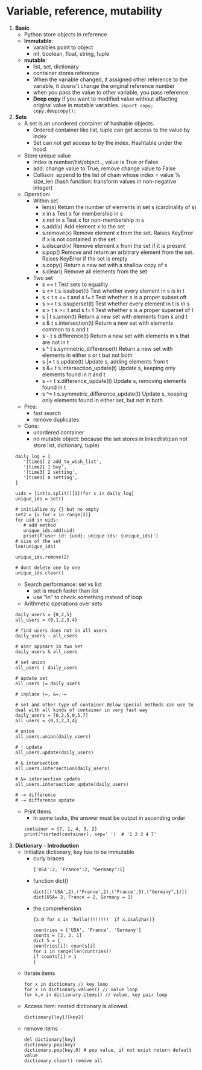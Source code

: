# Variable, reference, mutability 
1. **Basic** 
   - Python store objects in reference 
   - **Immutable**:
     - varaibles point to object
     - int, boolean, float, string, tuple
   - **mutable**:
     - list, set, dictionary
     - container stores reference 
     - When the variable changed, it assigned other reference to the variable, it doens't change the original reference number
     - when you pass the value to other variable, you pass reference
     - **Deep copy** if you want to modified value without affacting original value in mutable variables.  `import copy; copy.deepcopy();`
2. **Sets**
   - A set is an unordered container of hashable objects.
      - Ordered container like list, tuple can get access to the value by index
      - Set can not get access to by the index. Hashtable under the hood.
   - Store unique value 
     - Index is number/list/object.., value is True or False
     - add: change value to True; remove change value to False
      - Collison: append to the list of chain whose index = value % size_len (hash function: transform values in non-negative integer)
   - Operation: 
     - Within set 
         - len(s)	Return the number of elements in set s (cardinality of s)
         - x in s	Test x for membership in s
         - x not in s	Test x for non-membership in s
         - s.add(x)	Add element x to the set
         - s.remove(x)	Remove element x from the set. Raises KeyError if x is not contained in the set
         - s.discard(x)	Remove element x from the set if it is present
         - s.pop()	Remove and return an arbitrary element from the set. Raises KeyError if the set is empty
         - s.copy()	Return a new set with a shallow copy of s
         - s.clear()	Remove all elements from the set
      - Two set 
        - s == t		Test sets to equality
        - s <= t	s.issubset(t)	Test whether every element in s is in t
        - s < t	s <= t and s != t	Test whether s is a proper subset of ​t
        - s >= t	s.issuperset(t)	Test whether every element in t is in s
        - s > t	s >= t and s != t	Test whether s is a proper superset of t
        - s | t	s.union(t)	Return a new set with elements from s and t
        - s & t	s.intersection(t)	Return a new set with elements common to s and t
        - s - t	s.difference(t)	Return a new set with elements in s that are not in t
        - s ^ t	s.symmetric_difference(t)	Return a new set with elements in either s or t but not both
        - s |= t	s.update(t)	Update s, adding elements from t
        - s &= t	s.intersection_update(t)	Update s, keeping only elements found in it and t
        - s -= t	s.difference_update(t)	Update s, removing elements found in t
        - s ^= t	s.symmetric_difference_update(t)	Update s, keeping only elements found in either set, but not in both
   - Pros:
     - fast search
     - remove duplicates 
   - Cons:
     - unordered container 
     - no mutable object: because the set stores in linkedlist(can not store list, dictionary, tuple)    
    ```
   daily_log = [
       '[time1] 2 add_to_wish_list',
       '[time2] 1 buy',
       '[time3] 2 setting',
       '[time1] 0 setting',
   ]

   uids = [int(x.split()[1])for x in daily_log]
   unique_ids = set()

   # initialize by {} but no empty 
   set2 = {x for x in range(2)}
   for uid in uids:
       # add method
       unique_ids.add(uid)
       print(f'user id: {uid}; unique ids: {unique_ids}')
   # size of the set 
   len(unique_ids)

   unique_ids.remove(2)

   # dont delete one by one 
   unique_ids.clear()
    ```
   - Search performance: set vs list
      - set is much faster than list 
      - use "in" to check something instead of loop
   - Arithmetic operations over sets  
   ```
   daily_users = {0,2,5}
   all_users = {0,1,2,3,4}
   
   # find users does not in all users 
   daily_users - all_users
   
   # user appears in two set 
   daily_users & all_users
   
   # set union 
   all_users | daily_users
   
   # update set 
   all_users |= daily_users
   
   # inplace |=, &=,-=
  
   # set and other type of container.Below special methods can use to deal with all kinds of container in very fast way 
   daily_users = [0,2,5,0,5,7]
   all_users = {0,1,2,3,4}
   
   # union 
   all_users.union(daily_users)
   
   # | update
   all_users.update(daily_users)
   
   # & intersection 
   all_users.intersection(daily_users)
   
   # &= intersection update 
   all_users.intersection_update(daily_users)
   
   # -= difference 
   # -= difference update 
   ```
   - Print Items 
     - In some tasks, the answer must be output in ascending order
     ```
     container = {7, 1, 4, 3, 2}
     print(*sorted(container), sep=' ')  # '1 2 3 4 7'
     ```
  3. **Dictionary**
    - **Introduction** 
      - Initialize dictionary, key has to be immutable  
         - curly braces
            ```
            {'USA':2, 'France':2, "Germany":1}
            ```
         - function dict()
           ```
           dict([('USA',2),('France',2),('France',5),("Germany",1)])
           dict(USA= 2, France = 2, Germany = 1)
           ```
         - the comprehension 
            ```
            {x:0 for x in 'hello!!!!!!!!' if x.isalpha()}
            
            countries = ['USA', 'France', 'Germany']
            counts = [2, 2, 1]
            dict_5 = {
            countries[i]: counts[i]
            for i in range(len(cuntries))
            if counts[i] > 1
            }
            ```
       - Iterate items
         ```
         for x in dictionary // key loop
         for x in dictionary.values() // value loop 
         for k,v in dictionary.items() // value, key pair loop 
         ```
       - Access item: nested dictionary is allowed.  
         ```
         dictionary[ley1][key2]
         ```
       - remove items 
            ``` 
            del dictionary[key]
            dictionary.pop(key)
            dictionary.pop(key,0) # pop value, if not exist return default value 
            dictionary.clear() remove all 

            ``` 
  
